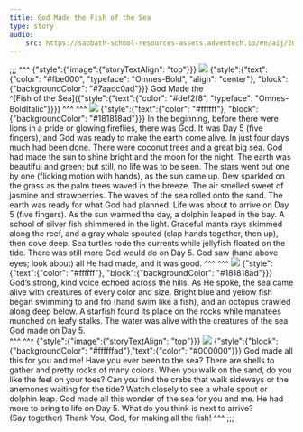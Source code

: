 ```yaml
---
title: God Made the Fish of the Sea
type: story
audio:
    src: https://sabbath-school-resources-assets.adventech.io/en/aij/2025-01-bg/assets/ABSG-2025-01-BG-08.mp3
---
```


;;;
^^^
{"style":{"image":{"storyTextAlign": "top"}}}
![](https://sabbath-school-resources-assets.adventech.io/en/aij/2025-01-bg/assets/08-00.png)
{"style":{"text":{"color": "#fbe000", "typeface": "Omnes-Bold", "align": "center"}, "block":{"backgroundColor": "#7aadc0ad"}}}
God Made the\
^[Fish of the Sea]({"style":{"text":{"color": "#def2f8", "typeface": "Omnes-BoldItalic"}}}) 
^^^
^^^
![](https://sabbath-school-resources-assets.adventech.io/en/aij/2025-01-bg/assets/08-01.png)
{"style":{"text":{"color": "#ffffff"}, "block":{"backgroundColor": "#181818ad"}}}
In the beginning, before there were lions in a pride or glowing fireflies, there was God. It was Day 5 (five fingers), and God was ready to make the earth come alive. In just four days much had been done. There were coconut trees and a great big sea. God had made the sun to shine bright and the moon for the night. The earth was beautiful and green; but still, no life was to be seen. The stars went out one by one (flicking motion with hands), as the sun came up. Dew sparkled on the grass as the palm trees waved in the breeze. The air smelled sweet of jasmine and strawberries. The waves of the sea rolled onto the sand. The earth was ready for what God had planned. Life was about to arrive on Day 5 (five fingers). As the sun warmed the day, a dolphin leaped in the bay. A school of silver fish shimmered in the light. Graceful manta rays skimmed along the reef, and a gray whale spouted (clap hands together, then up), then dove deep. Sea turtles rode the currents while jellyfish floated on the tide. There was still more God would do on Day 5. God saw (hand above eyes; look about) all He had made, and it was good.
^^^
^^^
![](https://sabbath-school-resources-assets.adventech.io/en/aij/2025-01-bg/assets/08-02.png)
{"style":{"text":{"color": "#ffffff"}, "block":{"backgroundColor": "#181818ad"}}}
God’s strong, kind voice echoed across the hills. As He spoke, the sea came alive with creatures of every color and size. Bright blue and yellow fish began swimming to and fro (hand swim like a fish), and an octopus crawled along deep below. A starfish found its place on the rocks while manatees munched on leafy stalks. The water was alive with the creatures of the sea God made on Day 5.  
^^^
^^^
{"style":{"image":{"storyTextAlign": "top"}}}
![](https://sabbath-school-resources-assets.adventech.io/en/aij/2025-01-bg/assets/08-03.png)
{"style":{"block": {"backgroundColor": "#ffffffad"},"text":{"color": "#000000"}}}
God made all this for you and me! Have you ever been to the sea? There are shells to gather and pretty rocks of many colors. When you walk on the sand, do you like the feel on your toes? Can you find the crabs that walk sideways or the anemones waiting for the tide? Watch closely to see a whale spout or dolphin leap. God made all this wonder of the sea for you and me. He had more to bring to life on Day 5. What do you think is next to arrive?\
(Say together) Thank You, God, for making all the fish!
^^^
;;;